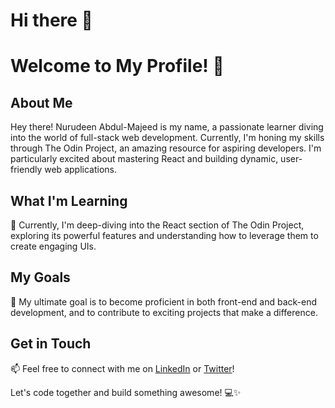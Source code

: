 # Hi there 👋

# Welcome to My Profile! 👋

## About Me

Hey there! Nurudeen Abdul-Majeed is my name, a passionate learner diving into the world of full-stack web development. Currently, I'm honing my skills through The Odin Project, an amazing resource for aspiring developers. I'm particularly excited about mastering React and building dynamic, user-friendly web applications.

## What I'm Learning

🚀 Currently, I'm deep-diving into the React section of The Odin Project, exploring its powerful features and understanding how to leverage them to create engaging UIs.

## My Goals

🌟 My ultimate goal is to become proficient in both front-end and back-end development, and to contribute to exciting projects that make a difference.

## Get in Touch

📫 Feel free to connect with me on [LinkedIn](https://www.linkedin.com/in/abdul-majeed-nurudeen-78266a182/) or [Twitter](https://twitter.com/ABDULMAJEEDNUR3)!

Let's code together and build something awesome! 💻✨
